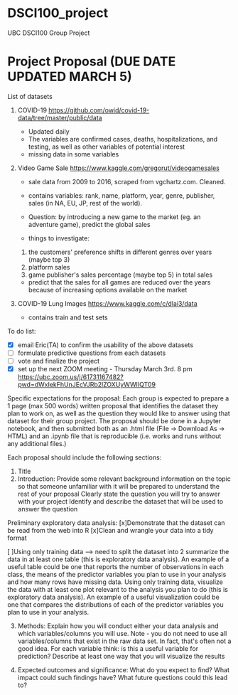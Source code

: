 # DSCI100_project
UBC DSCI100 Group Project

# Project Proposal (DUE DATE UPDATED MARCH 5)
List of datasets
1. COVID-19 https://github.com/owid/covid-19-data/tree/master/public/data
   - Updated daily
   - The variables are confirmed cases, deaths, hospitalizations, and testing, as well as other variables of potential interest
   - missing data in some variables
  
2. Video Game Sale https://www.kaggle.com/gregorut/videogamesales
   - sale data from 2009 to 2016, scraped from vgchartz.com. Cleaned.
   - contains variables: rank, name, platform, year, genre, publisher, sales (in NA, EU, JP, rest of the world).
   
   - Question: by introducing a new game to the market (eg. an adventure game), predict the global sales
   
   - things to investigate: 
   1. the customers' preference shifts in different genres over years (maybe top 3)
   2. platform sales
   3. game publisher's sales percentage (maybe top 5) in total sales

   - predict that the sales for all games are reduced over the years because of increasing options available on the market
   
   
3. COVID-19 Lung Images https://www.kaggle.com/c/dlai3/data
   - contains train and test sets

To do list:
- [x] email Eric(TA) to confirm the usability of the above datasets
- [ ] formulate predictive questions from each datasets
- [ ] vote and finalize the project
- [x] set up the next ZOOM meeting - Thursday March 3rd. 8 pm https://ubc.zoom.us/j/61731167482?pwd=dWxIekFhUnJEcVJRb2lZOXUyWWlIQT09

Specific expectations for the proposal:
Each group is expected to prepare a 1 page (max 500 words) written proposal that identifies the dataset they plan to work on, as well as the question they would like to answer using that dataset for their group project. The proposal should be done in a Jupyter notebook, and then submitted both as an .html file (File -> Download As -> HTML) and an .ipynb file that is reproducible (i.e. works and runs without any additional files.)

Each proposal should include the following sections:

1. Title
2. Introduction:
Provide some relevant background information on the topic so that someone unfamiliar with it will be prepared to understand the rest of your proposal
Clearly state the question you will try to answer with your project
Identify and describe the dataset that will be used to answer the question

Preliminary exploratory data analysis:
[x]Demonstrate that the dataset can be read from the web into R
[x]Clean and wrangle your data into a tidy format 

[ ]Using only training data  --> need to split the dataset into 2
summarize the data in at least one table (this is exploratory data analysis).
An example of a useful table could be one that reports the number of observations in each class, the means of the predictor variables you plan to use in your analysis and how many rows have missing data. 
Using only training data, visualize the data with at least one plot relevant to the analysis you plan to do (this is exploratory data analysis). An example of a useful visualization could be one that compares the distributions of each of the predictor variables you plan to use in your analysis.

3. Methods:
Explain how you will conduct either your data analysis and which variables/columns you will use. Note - you do not need to use all variables/columns that exist in the raw data set. In fact, that's often not a good idea. For each variable think: is this a useful variable for prediction?
Describe at least one way that you will visualize the results


4. Expected outcomes and significance:
What do you expect to find?
What impact could such findings have?
What future questions could this lead to?
